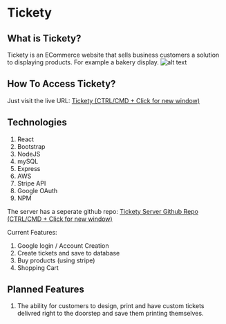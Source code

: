 # Tickety
## What is Tickety?
Tickety is an ECommerce website that sells business customers a solution to displaying products. For example a 
bakery display.
![alt text](https://raw.githubusercontent.com/jack-king1/react-ecommerce-site/main/githubimages/products.jpg?token=GHSAT0AAAAAACCVDWP3HPIWHZHIIACEW5U4ZFBN6JQ)

## How To Access Tickety?
Just visit the live URL: [Tickety (CTRL/CMD + Click for new window)](https://ticketyapp-client.azurewebsites.net)

## Technologies
1. React
2. Bootstrap
3. NodeJS
4. mySQL
5. Express
6. AWS
7. Stripe API
8. Google OAuth
9. NPM

The server has a seperate github repo:  [Tickety Server Github Repo (CTRL/CMD + Click for new window)](https://github.com/jack-king1/ticketyserver)

Current Features:
1. Google login / Account Creation
2. Create tickets and save to database
3. Buy products (using stripe)
4. Shopping Cart

## Planned Features
1. The ability for customers to design, print and have custom tickets delivred right to the doorstep and save them printing themselves.
